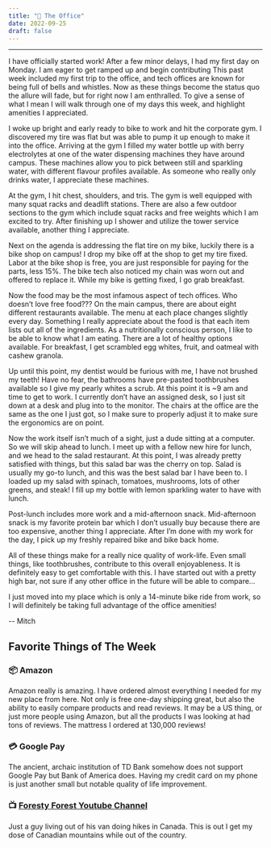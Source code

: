 ```yaml
---
title: "💼 The Office"
date: 2022-09-25
draft: false
---
```


---

I have officially started work! After a few minor delays, I had my first day on Monday. I am eager to get ramped up and begin contributing This past week included my first trip to the office, and tech offices are known for being full of bells and whistles. Now as these things become the status quo the allure will fade, but for right now I am enthralled. To give a sense of what I mean I will walk through one of my days this week, and highlight amenities I appreciated.

I woke up bright and early ready to bike to work and hit the corporate gym. I discovered my tire was flat but was able to pump it up enough to make it into the office. Arriving at the gym I filled my water bottle up with berry electrolytes at one of the water dispensing machines they have around campus. These machines allow you to pick between still and sparkling water, with different flavour profiles available. As someone who really only drinks water, I appreciate these machines.

At the gym, I hit chest, shoulders, and tris. The gym is well equipped with many squat racks and deadlift stations. There are also a few outdoor sections to the gym which include squat racks and free weights which I am excited to try. After finishing up I shower and utilize the tower service available, another thing I appreciate.

Next on the agenda is addressing the flat tire on my bike, luckily there is a bike shop on campus! I drop my bike off at the shop to get my tire fixed. Labor at the bike shop is free, you are just responsible for paying for the parts, less 15%. The bike tech also noticed my chain was worn out and offered to replace it. While my bike is getting fixed, I go grab breakfast.

Now the food may be the most infamous aspect of tech offices. Who doesn’t love free food??? On the main campus, there are about eight different restaurants available. The menu at each place changes slightly every day. Something I really appreciate about the food is that each item lists out all of the ingredients. As a nutritionally conscious person, I like to be able to know what I am eating. There are a lot of healthy options available. For breakfast, I get scrambled egg whites, fruit, and oatmeal with cashew granola.

Up until this point, my dentist would be furious with me, I have not brushed my teeth! Have no fear, the bathrooms have pre-pasted toothbrushes available so I give my pearly whites a scrub. At this point it is ~9 am and time to get to work. I currently don’t have an assigned desk, so I just sit down at a desk and plug into to the monitor. The chairs at the office are the same as the one I just got, so I make sure to properly adjust it to make sure the ergonomics are on point.

Now the work itself isn’t much of a sight, just a dude sitting at a computer. So we will skip ahead to lunch. I meet up with a fellow new hire for lunch, and we head to the salad restaurant. At this point, I was already pretty satisfied with things, but this salad bar was the cherry on top. Salad is usually my go-to lunch, and this was the best salad bar I have been to. I loaded up my salad with spinach, tomatoes, mushrooms, lots of other greens, and steak! I fill up my bottle with lemon sparkling water to have with lunch.

Post-lunch includes more work and a mid-afternoon snack. Mid-afternoon snack is my favorite protein bar which I don’t usually buy because there are too expensive, another thing I appreciate. After I’m done with my work for the day, I pick up my freshly repaired bike and bike back home.

All of these things make for a really nice quality of work-life. Even small things, like toothbrushes, contribute to this overall enjoyableness. It is definitely easy to get comfortable with this. I have started out with a pretty high bar, not sure if any other office in the future will be able to compare…

I just moved into my place which is only a 14-minute bike ride from work, so I will definitely be taking full advantage of the office amenities!

-- Mitch

## Favorite Things of The Week

### 📦 Amazon

Amazon really is amazing. I have ordered almost everything I needed for my new place from here. Not only is free one-day shipping great, but also the ability to easily compare products and read reviews. It may be a US thing, or just more people using Amazon, but all the products I was looking at had tons of reviews. The mattress I ordered at 130,000 reviews!

### 💳 Google Pay

The ancient, archaic institution of TD Bank somehow does not support Google Pay but Bank of America does. Having my credit card on my phone is just another small but notable quality of life improvement.

### 📺 [Foresty Forest Youtube Channel](https://www.youtube.com/user/forestyforest)

Just a guy living out of his van doing hikes in Canada. This is out I get my dose of Canadian mountains while out of the country.
